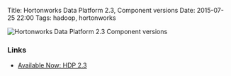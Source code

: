 Title: Hortonworks Data Platform 2.3, Component versions
Date: 2015-07-25 22:00
Tags: hadoop, hortonworks

![Hortonworks Data Platform 2.3 Component versions]({attach}/images/hortonworks-2.3-versions.png)

### Links

- [Available Now: HDP 2.3](http://hortonworks.com/blog/available-now-hdp-2-3/)
